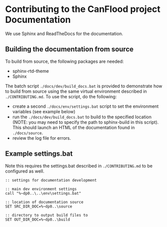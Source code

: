 # Contributing to the CanFlood project Documentation

We use Sphinx and ReadTheDocs for the documentation.

## Building the documentation from source
To build from source, the following packages are needed:
- sphinx-rtd-theme
- Sphinx
 

The batch script `./docs/dev/build_docs.bat` is provided to demonstrate how to build from source using the same virtual environment described in `./CONTRIBUTING.md`. To use the script, do the following: 
- create a second `./docs/env/settings.bat` script to set the environment variables (see example below)
- run the `./docs/dev/build_docs.bat` to build to the specified location (NOTE: you may need to specify the path to sphinx-build in this script). This should launch an HTML of the documentation found in `./docs/source`. 
- review the log file for errors. 


## Example settings.bat
Note this requires the settings.bat described in `./CONTRIBUTING.md` to be configured as well.
```
:: settings for documentation development

:: main dev environment settings
call "%~dp0..\..\env\settings.bat"

:: location of documentation source
SET SRC_DIR_DOC=%~dp0..\source

:: directory to output build files to
SET OUT_DIR_DOC=%~dp0..\build
```
